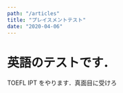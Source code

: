 ```yaml
---
path: "/articles"
title: "プレイスメントテスト"
date: "2020-04-06"
---
```


# 英語のテストです．

TOEFL IPT をやります．真面目に受けろ
